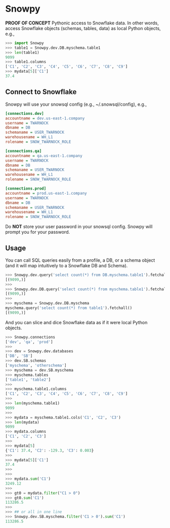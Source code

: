 # Snowpy
**PROOF OF CONCEPT**
Pythonic access to Snowflake data. In other words, access Snowflake objects (schemas, tables, data) as local Python objects, e.g.,
```python
>>> import Snowpy
>>> table1 = Snowpy.dev.DB.myschema.table1
>>> len(table1)
9099
>>> table1.columns
['C1', 'C2', 'C3', 'C4', 'C5', 'C6', 'C7', 'C8', 'C9']
>>> mydata[5]['C1']
37.4
```

## Connect to Snowflake
Snowpy will use your snowsql config (e.g., ~/.snowsql/config), e.g.,
```ini
[connections.dev]
accountname = dev.us-east-1.company
username = TWARNOCK
dbname = DB
schemaname = USER_TWARNOCK
warehousename = WH_L1
rolename = SNOW_TWARNOCK_ROLE

[connections.qa]
accountname = qa.us-east-1.company
username = TWARNOCK
dbname = DB
schemaname = USER_TWARNOCK
warehousename = WH_L1
rolename = SNOW_TWARNOCK_ROLE

[connections.prod]
accountname = prod.us-east-1.company
username = TWARNOCK
dbname = DB
schemaname = USER_TWARNOCK
warehousename = WH_L1
rolename = SNOW_TWARNOCK_ROLE

```

Do **NOT** store your user password in your snowsql config. Snowpy will prompt you for your password.

## Usage

You can call SQL queries easily from a profile, a DB, or a schema object (and it will map intuitively to a Snowflake DB and Schema).
```python
>>> Snowpy.dev.query('select count(*) from DB.myschema.table1').fetchall()
[(9099,)]
>>> 
>>> Snowpy.dev.DB.query('select count(*) from myschema.table1').fetchall()
[(9099,)]
>>> 
>>> myschema = Snowpy.dev.DB.myschema
myschema.query('select count(*) from table1').fetchall()
[(9099,)]
```

And you can slice and dice Snowflake data as if it were local Python objects.
```python
>>> Snowpy.connections
['dev', 'qa', 'prod']
>>> 
>>> dev = Snowpy.dev.databases
['DB', 'SB']
>>> dev.SB.schemas
['myschema', 'otherschema']
>>> myschema = dev.SB.myschema
>>> myschema.tables
['table1', 'table2']
>>> 
>>> myschema.table1.columns
['C1', 'C2', 'C3', 'C4', 'C5', 'C6', 'C7', 'C8', 'C9']
>>> 
>>> len(myschema.table1)
9099
>>> 
>>> mydata = myschema.table1.cols('C1', 'C2', 'C3')
>>> len(mydata)
9099
>>> mydata.columns
['C1', 'C2', 'C3']
>>> 
>>> mydata[5]
{'C1': 37.4, 'C2': -129.3, 'C3': 0.003}
>>> 
>>> mydata[5]['C1']
37.4
>>> 
>>> 
>>> mydata.sum('C1')
3249.12
>>> 
>>> gt0 = mydata.filter("C1 > 0")
>>> gt0.sum('C1')
113286.5
>>> 
>>> ## or all in one line
>>> Snowpy.dev.SB.myschema.filter('C1 > 0').sum('C1')
113286.5
```

